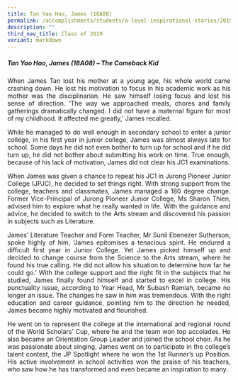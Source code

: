 ```yaml
---
title: Tan Yao Hao, James (18A08)
permalink: /accomplishments/students/a-level-inspirational-stories/2019/james/
description: ""
third_nav_title: Class of 2019
variant: markdown
---
```

<div align="justify">
<h5>Tan Yao Hao, James (18A08) – The Comeback Kid</h5>

<p>
When James Tan lost his mother at a young age, his whole world came crashing down. He lost his motivation to focus in his academic work as his mother was the disciplinarian. He saw himself losing focus and lost his sense of direction.
‘The way we approached meals, chores and family gatherings dramatically changed. I did not have a maternal figure for most of my childhood. It affected me greatly,’ James recalled.</p>

<p>
While he managed to do well enough in secondary school to enter a junior college, in his first year in junior college, James was almost always late for school. Some days he did not even bother to turn up for school and if he did turn up, he did not bother about submitting his work on time. True enough, because of his lack of motivation, James did not clear his JC1 examinations.</p>

<p>
When James was given a chance to repeat his JC1 in Jurong Pioneer Junior College (JPJC), he decided to set things right. With strong support from the college, teachers and classmates, James managed a 180 degree change. Former Vice-Principal of Jurong Pioneer Junior College, Ms Sharon Thien, advised him to explore what he really wanted in life. With the guidance and advice, he decided to switch to the Arts stream and discovered his passion in subjects such as Literature.</p>

<p>
James’ Literature Teacher and Form Teacher, Mr Sunil Ebenezer Sutherson, spoke highly of him, ‘James epitomises a tenacious spirit. He endured a difficult first year in Junior College. Yet James picked himself up and decided to change course from the Science to the Arts stream, where he found his true calling. He did not allow his situation to determine how far he could go.’ With the college support and the right fit in the subjects that he studied, James finally found himself and started to excel in college. His punctuality issue, according to Year Head, Mr Subash Ramiah, became no longer an issue. The changes he saw in him was tremendous. With the right education and career guidance, pointing him to the direction he needed, James became highly motivated and flourished.</p>

<p>
He went on to represent the college at the international and regional round of the World Scholars’ Cup, where he and the team won top accolades. He also became an Orientation Group Leader and joined the school choir. As he was passionate about singing, James went on to participate in the college’s talent contest, the JP Spotlight where he won the 1st Runner’s up Position. His active involvement in school activities won the praise of his teachers, who saw how he has transformed and even became an inspiration to many.</p></div>